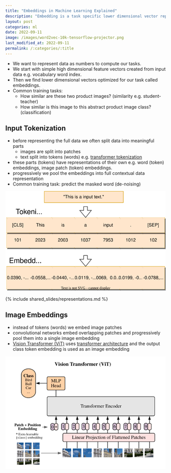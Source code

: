 ```yaml
---
title: "Embeddings in Machine Learning Explained"
description: "Embedding is a task specific lower dimensional vector representation of data like a word, image, document, or an user."
layout: post
categories: ml
date: 2022-09-11
image: /images/word2vec-10k-tensorflow-projector.png
last_modified_at: 2022-09-11 
permalink: /:categories/:title
---
```


- We want to represent data as numbers to compute our tasks.
- We start with simple high dimensional feature vectors created from input data e.g. vocabulary word index.
- Then we find lower dimensional vectors optimized for our task called embeddings.
- Common training tasks:
  - How similar are these two product images? (similarity e.g. student-teacher)
  - How similar is this image to this abstract product image class? (classification)


## Input Tokenization
- before representing the full data we often split data into meaningful parts
  - images are split into patches
  - text split into tokens (words) e.g. [transformer tokenization](/ml/transformer-embeddings-and-tokenization)
- these parts (tokens) have representations of their own e.g. word (token) embeddings, image patch (token) embeddings.
- progressively we pool the embeddings into full contextual data representation
- Common training task: predict the masked word (de-noising)

![tokenization and embeddings](/images/transformer-tokenization-and-embeddings.drawio.svg)


{% include shared_slides/representations.md %}


## Image Embeddings
- instead of tokens (words) we embed image patches
- convolutional networks embed overlapping patches and progressively pool them into a single image embedding
- [Vision Transformer (ViT)](https://arxiv.org/pdf/2010.11929.pdf) uses [transformer architecture](/ml/transformers-self-attention-mechanism-simplified) and the output class token embedding is used as an image embedding

![vision transformer (ViT) architecture](/images/vision-transformer-vit-architecture.png)
